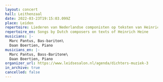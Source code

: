 ```yaml
---
layout: concert
hall: Leithenzaal
date: 2022-03-23T19:15:03.099Z
place: Leiden
repertoire: Liederen van Nederlandse componisten op teksten van Heinrich Heine
repertoire_en: Songs by Dutch composers on texts of Heinrich Heine
musicians: |-
  Marc Pantus, Bas-bariton\
  Daan Boertien, Piano
musicians_en: |-
  Marc Pantus, Bass-Baritone\
  Daan Boertien, Piano
organizer_url: https://www.leidsesalon.nl/agenda/dichters-muziek-3
in_archive: true
cancelled: false
---
```

